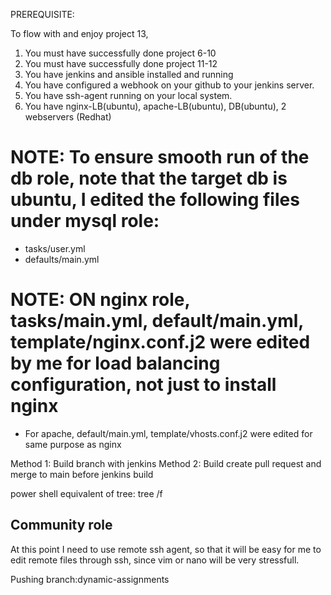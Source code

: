 PREREQUISITE:

To flow with and enjoy project 13, 

1. You must have successfully done project 6-10
2. You must have successfully done project 11-12
3. You have jenkins and ansible installed and running
4. You have configured a webhook on your github to your jenkins server.
5. You have ssh-agent running on your local system.
6. You have nginx-LB(ubuntu), apache-LB(ubuntu), DB(ubuntu), 2 webservers (Redhat)

# NOTE: To ensure smooth run of the db role, note that the target db is ubuntu, I edited the following files under mysql role:
* tasks/user.yml
* defaults/main.yml

# NOTE: ON nginx role, tasks/main.yml, default/main.yml, template/nginx.conf.j2 were edited by me for load balancing configuration, not just to install nginx

* For apache, default/main.yml, template/vhosts.conf.j2 were edited for same purpose as nginx

Method 1: Build branch with jenkins
Method 2: Build create pull request and merge to main before jenkins build

power shell equivalent of tree: tree /f

## Community role

At this point I need to use remote ssh agent, so that it will be easy for me to edit remote files through ssh, since vim or nano will be very stressfull.

Pushing branch:dynamic-assignments
